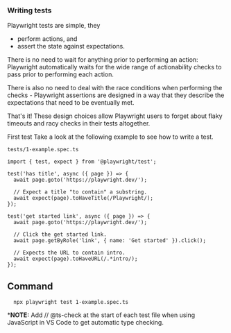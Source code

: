### Writing tests
Playwright tests are simple, they

* perform actions, and
* assert the state against expectations.
  
There is no need to wait for anything prior to performing an action: Playwright automatically waits for the wide range of actionability checks to pass prior to performing each action.

There is also no need to deal with the race conditions when performing the checks - Playwright assertions are designed in a way that they describe the expectations that need to be eventually met.

That's it! These design choices allow Playwright users to forget about flaky timeouts and racy checks in their tests altogether.


First test
Take a look at the following example to see how to write a test.
```
tests/1-example.spec.ts
```
```
import { test, expect } from '@playwright/test';

test('has title', async ({ page }) => {
  await page.goto('https://playwright.dev/');

  // Expect a title "to contain" a substring.
  await expect(page).toHaveTitle(/Playwright/);
});

test('get started link', async ({ page }) => {
  await page.goto('https://playwright.dev/');

  // Click the get started link.
  await page.getByRole('link', { name: 'Get started' }).click();

  // Expects the URL to contain intro.
  await expect(page).toHaveURL(/.*intro/);
});
```

## Command

```
  npx playwright test 1-example.spec.ts
```

***NOTE:**
Add // @ts-check at the start of each test file when using JavaScript in VS Code to get automatic type checking.
